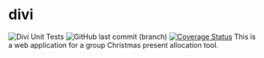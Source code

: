 # divi
![Divi Unit Tests](https://github.com/Cornelius2121/divi/actions/workflows/python-unittest.yml/badge.svg)
![GitHub last commit (branch)](https://img.shields.io/github/last-commit/Cornelius2121/divi/main)
[![Coverage Status](https://coveralls.io/repos/github/Cornelius2121/divi/badge.svg?branch=main)](https://coveralls.io/github/Cornelius2121/divi?branch=main)
This is a web application for a group Christmas present allocation tool.
